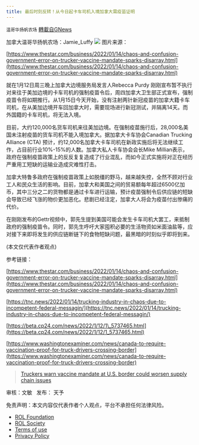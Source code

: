 ```yaml
---
title: 最后时刻反转！从今日起卡车司机入境加拿大需疫苗证明
---
```

`温哥华扬帆农场` [轉載自GNews](https://gnews.org/zh-hans/1865104/)

加拿大温哥华扬帆农场：Jamie\_Luffy
![](https://assets.gnews.org/wp-content/uploads/2022/01/E564D9D2-AE18-487F-AAEC-133FE784C7D1.jpeg)
图片来源：

[https://www.thestar.com/business/2022/01/14/chaos-and-confusion-government-error-on-trucker-vaccine-mandate-sparks-disarray.html](https://www.thestar.com/business/2022/01/14/chaos-and-confusion-government-error-on-trucker-vaccine-mandate-sparks-disarray.html)

就在1月12日周三晚上加拿大边境服务局发言人Rebecca Purdy 刚刚宣布暂不执行对来往于美加边境的卡车司机的强制疫苗令后，周四加拿大卫生部正式宣布，强制疫苗令将如期推行。从1月15日今天开始，没有注射两针新冠疫苗的加拿大籍卡车司机，在从美加边境开车回加拿大时，需要现场进行新冠测试，并隔离14天。而外国籍的卡车司机，将无法入境。

目前，大约120,000名货车司机来往美加边境。在强制疫苗施行后，28,000名美国未注射疫苗的货车司机不能入境加拿大。据加拿大卡车协会Canadian Trucking Alliance (CTA) 预计，约12,000名加拿大卡车司机在新政实施后将无法继续工作，占目前行业10%-15%的人数。加拿大私人卡车协会会长Mike Millian表示，政府在强制疫苗政策上的反反复复造成了行业混乱，而如今正式实施将对正在经历严重用工短缺的运输业造成灾难性打击。

加拿大特鲁多政府在强制疫苗政策上如脱缰的野马，越来越失控，全然不顾对行业工人和民众生活的影响。目前，加拿大和美国之间的贸易额每年超过6500亿加币，其中三分之二的货物都是通过卡车进行运输，预计疫苗强制令后供应链的短缺会导致已经飞涨的物价更加恶化。悲剧已经注定，加拿大人将会为疫苗付出惨痛的代价。

在刚刚发布的Gettr视频中，郭先生提到美国可能会发生卡车司机大罢工，来抵制政府的强制疫苗令。同时，郭先生呼吁大家囤积必要的生活物资如米面油盐等，应对接下来即将发生的供应链断链下的食物短缺问题，最黑暗的时刻似乎即将到来。

(本文仅代表作者观点)

参考链接：

[https://www.thestar.com/business/2022/01/14/chaos-and-confusion-government-error-on-trucker-vaccine-mandate-sparks-disarray.html](https://www.thestar.com/business/2022/01/14/chaos-and-confusion-government-error-on-trucker-vaccine-mandate-sparks-disarray.html)

[https://tnc.news/2022/01/14/trucking-industry-in-chaos-due-to-incompetent-federal-messagin/](https://tnc.news/2022/01/14/trucking-industry-in-chaos-due-to-incompetent-federal-messagin/)

[https://beta.cp24.com/news/2022/1/12/1\_5737465.html](https://beta.cp24.com/news/2022/1/12/1_5737465.html)

[https://www.washingtonexaminer.com/news/canada-to-require-vaccination-proof-for-truck-drivers-crossing-border](https://www.washingtonexaminer.com/news/canada-to-require-vaccination-proof-for-truck-drivers-crossing-border)



> [Truckers warn vaccine mandate at U.S. border could worsen supply chain issues](https://globalnews.ca/news/8503670/trucking-vaccine-mandate-us-canada-border/)



审核：文敏   发布： 天予

 

免责声明：本文内容仅代表作者个人观点，平台不承担任何法律风险。

- [ROL Foundation](https://rolfoundation.org/)
- [ROL Society](https://rolsociety.org/)
- [Terms of use](https://gnews.org/terms-of-use-3/)
- [Privacy Policy](https://gnews.org/privacy-policy/)

